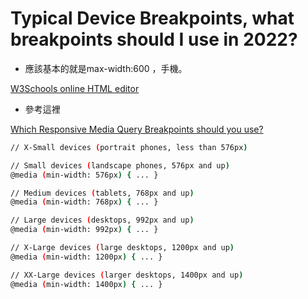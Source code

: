 # Typical Device Breakpoints, what breakpoints should I use in 2022?

- 應該基本的就是max-width:600 ，手機。

[W3Schools online HTML editor](https://www.w3schools.com/howto/tryit.asp?filename=tryhow_css_mq_breakpoints)

- 參考這裡

[Which Responsive Media Query Breakpoints should you use?](https://weekendprojects.dev/posts/which-responsive-media-query-breakpoints-should-you-use/)

```bash
// X-Small devices (portrait phones, less than 576px)

// Small devices (landscape phones, 576px and up)
@media (min-width: 576px) { ... }

// Medium devices (tablets, 768px and up)
@media (min-width: 768px) { ... }

// Large devices (desktops, 992px and up)
@media (min-width: 992px) { ... }

// X-Large devices (large desktops, 1200px and up)
@media (min-width: 1200px) { ... }

// XX-Large devices (larger desktops, 1400px and up)
@media (min-width: 1400px) { ... }
```

